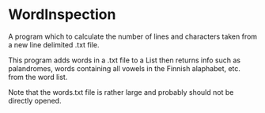 # WordInspection

A program which to calculate the number of lines and characters taken from a new line delimited .txt file.

This program adds words in a .txt file to a List then returns info such as palandromes, words containing all vowels in the Finnish alaphabet, etc. from the word list. 

Note that the words.txt file is rather large and probably should not be directly opened.
